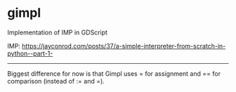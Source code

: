 # gimpl
Implementation of IMP in GDScript

IMP: https://jayconrod.com/posts/37/a-simple-interpreter-from-scratch-in-python--part-1-

---

Biggest difference for now is that Gimpl uses = for assignment and == for comparison (instead of := and =).
